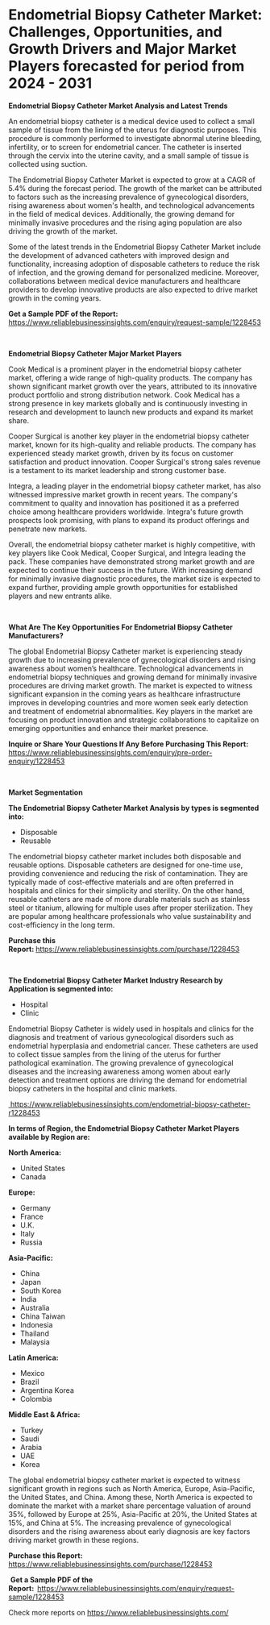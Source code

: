 <p><h1>Endometrial Biopsy Catheter Market: Challenges, Opportunities, and Growth Drivers and Major Market Players forecasted for period from 2024 - 2031</h1></p><p><strong>Endometrial Biopsy Catheter Market Analysis and Latest Trends</strong></p>
<p><p>An endometrial biopsy catheter is a medical device used to collect a small sample of tissue from the lining of the uterus for diagnostic purposes. This procedure is commonly performed to investigate abnormal uterine bleeding, infertility, or to screen for endometrial cancer. The catheter is inserted through the cervix into the uterine cavity, and a small sample of tissue is collected using suction.</p><p>The Endometrial Biopsy Catheter Market is expected to grow at a CAGR of 5.4% during the forecast period. The growth of the market can be attributed to factors such as the increasing prevalence of gynecological disorders, rising awareness about women's health, and technological advancements in the field of medical devices. Additionally, the growing demand for minimally invasive procedures and the rising aging population are also driving the growth of the market.</p><p>Some of the latest trends in the Endometrial Biopsy Catheter Market include the development of advanced catheters with improved design and functionality, increasing adoption of disposable catheters to reduce the risk of infection, and the growing demand for personalized medicine. Moreover, collaborations between medical device manufacturers and healthcare providers to develop innovative products are also expected to drive market growth in the coming years.</p></p>
<p><strong>Get a Sample PDF of the Report:&nbsp;</strong> <a href="https://www.reliablebusinessinsights.com/enquiry/request-sample/1228453">https://www.reliablebusinessinsights.com/enquiry/request-sample/1228453</a></p>
<p>&nbsp;</p>
<p><strong>Endometrial Biopsy Catheter Major Market Players</strong></p>
<p><p>Cook Medical is a prominent player in the endometrial biopsy catheter market, offering a wide range of high-quality products. The company has shown significant market growth over the years, attributed to its innovative product portfolio and strong distribution network. Cook Medical has a strong presence in key markets globally and is continuously investing in research and development to launch new products and expand its market share.</p><p>Cooper Surgical is another key player in the endometrial biopsy catheter market, known for its high-quality and reliable products. The company has experienced steady market growth, driven by its focus on customer satisfaction and product innovation. Cooper Surgical's strong sales revenue is a testament to its market leadership and strong customer base.</p><p>Integra, a leading player in the endometrial biopsy catheter market, has also witnessed impressive market growth in recent years. The company's commitment to quality and innovation has positioned it as a preferred choice among healthcare providers worldwide. Integra's future growth prospects look promising, with plans to expand its product offerings and penetrate new markets.</p><p>Overall, the endometrial biopsy catheter market is highly competitive, with key players like Cook Medical, Cooper Surgical, and Integra leading the pack. These companies have demonstrated strong market growth and are expected to continue their success in the future. With increasing demand for minimally invasive diagnostic procedures, the market size is expected to expand further, providing ample growth opportunities for established players and new entrants alike.</p></p>
<p>&nbsp;</p>
<p><strong>What Are The Key Opportunities For Endometrial Biopsy Catheter Manufacturers?</strong></p>
<p><p>The global Endometrial Biopsy Catheter market is experiencing steady growth due to increasing prevalence of gynecological disorders and rising awareness about women’s healthcare. Technological advancements in endometrial biopsy techniques and growing demand for minimally invasive procedures are driving market growth. The market is expected to witness significant expansion in the coming years as healthcare infrastructure improves in developing countries and more women seek early detection and treatment of endometrial abnormalities. Key players in the market are focusing on product innovation and strategic collaborations to capitalize on emerging opportunities and enhance their market presence.</p></p>
<p><strong>Inquire or Share Your Questions If Any Before Purchasing This Report:</strong> <a href="https://www.reliablebusinessinsights.com/enquiry/pre-order-enquiry/1228453">https://www.reliablebusinessinsights.com/enquiry/pre-order-enquiry/1228453</a></p>
<p>&nbsp;</p>
<p><strong>Market Segmentation</strong></p>
<p><strong>The Endometrial Biopsy Catheter Market Analysis by types is segmented into:</strong></p>
<p><ul><li>Disposable</li><li>Reusable</li></ul></p>
<p><p>The endometrial biopsy catheter market includes both disposable and reusable options. Disposable catheters are designed for one-time use, providing convenience and reducing the risk of contamination. They are typically made of cost-effective materials and are often preferred in hospitals and clinics for their simplicity and sterility. On the other hand, reusable catheters are made of more durable materials such as stainless steel or titanium, allowing for multiple uses after proper sterilization. They are popular among healthcare professionals who value sustainability and cost-efficiency in the long term.</p></p>
<p><strong>Purchase this Report:&nbsp;</strong><a href="https://www.reliablebusinessinsights.com/purchase/1228453">https://www.reliablebusinessinsights.com/purchase/1228453</a></p>
<p>&nbsp;</p>
<p><strong>The Endometrial Biopsy Catheter Market Industry Research by Application is segmented into:</strong></p>
<p><ul><li>Hospital</li><li>Clinic</li></ul></p>
<p><p>Endometrial Biopsy Catheter is widely used in hospitals and clinics for the diagnosis and treatment of various gynecological disorders such as endometrial hyperplasia and endometrial cancer. These catheters are used to collect tissue samples from the lining of the uterus for further pathological examination. The growing prevalence of gynecological diseases and the increasing awareness among women about early detection and treatment options are driving the demand for endometrial biopsy catheters in the hospital and clinic markets.</p></p>
<p><a href="https://www.reliablebusinessinsights.com/endometrial-biopsy-catheter-r1228453">&nbsp;https://www.reliablebusinessinsights.com/endometrial-biopsy-catheter-r1228453</a></p>
<p><strong>In terms of Region, the Endometrial Biopsy Catheter Market Players available by Region are:</strong></p>
<p>
    <p> <strong> North America: </strong>
        <ul>
            <li>United States</li>
            <li>Canada</li>
        </ul>
        </p> 
    <p> <strong> Europe: </strong>
        <ul>
            <li>Germany</li>
            <li>France</li>
            <li>U.K.</li>
            <li>Italy</li>
            <li>Russia</li>
        </ul>
        </p> 
    <p> <strong> Asia-Pacific: </strong>
        <ul>
            <li>China</li>
            <li>Japan</li>
            <li>South Korea</li>
            <li>India</li>
            <li>Australia</li>
            <li>China Taiwan</li>
            <li>Indonesia</li>
            <li>Thailand</li>
            <li>Malaysia</li>
        </ul>
        </p> 
    <p> <strong> Latin America: </strong>
        <ul>
            <li>Mexico</li>
            <li>Brazil</li>
            <li>Argentina Korea</li>
            <li>Colombia</li>
        </ul>
        </p> 
    <p> <strong> Middle East & Africa: </strong>
        <ul>
            <li>Turkey</li>
            <li>Saudi</li>
            <li>Arabia</li>
            <li>UAE</li>
            <li>Korea</li>
        </ul>
    </p>
    </p>
<p><p>The global endometrial biopsy catheter market is expected to witness significant growth in regions such as North America, Europe, Asia-Pacific, the United States, and China. Among these, North America is expected to dominate the market with a market share percentage valuation of around 35%, followed by Europe at 25%, Asia-Pacific at 20%, the United States at 15%, and China at 5%. The increasing prevalence of gynecological disorders and the rising awareness about early diagnosis are key factors driving market growth in these regions.</p></p>
<p><strong>Purchase this Report: </strong><a href="https://www.reliablebusinessinsights.com/purchase/1228453">https://www.reliablebusinessinsights.com/purchase/1228453</a></p>
<p>&nbsp;<strong>Get a Sample PDF of the Report:&nbsp;&nbsp;</strong><a href="https://www.reliablebusinessinsights.com/enquiry/request-sample/1228453">https://www.reliablebusinessinsights.com/enquiry/request-sample/1228453</a></p>
<p><strong></strong></p>
<p>Check more reports on <a href="https://www.reliablebusinessinsights.com/">https://www.reliablebusinessinsights.com/</a></p>